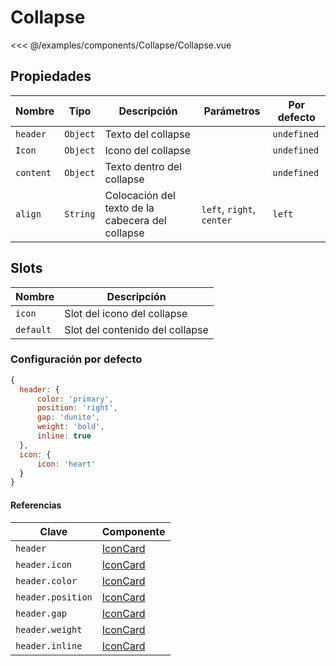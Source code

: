 # Collapse

<Preview>
  <template slot="demo">
    <components-Collapse-Collapse />
  </template>
  
  <<< @/examples/components/Collapse/Collapse.vue
</Preview>

## Propiedades

| Nombre    | Tipo     | Descripción                                         |  Parámetros                | Por defecto |
|-----------|----------|-----------------------------------------------------|----------------------------|-------------|
| `header`  | `Object` | Texto del collapse                                  |                            | `undefined` |
| `Icon`    | `Object` | Icono del collapse                                  |                            | `undefined` |
| `content` | `Object` | Texto dentro del collapse                           |                            | `undefined` |
| `align`   | `String` | Colocación del texto de la cabecera del collapse    | `left`, `right`, `center`  | `left`      |

## Slots

| Nombre    | Descripción                     |
|-----------|---------------------------------|
| `icon`    | Slot del icono del collapse     |
| `default` | Slot del contenido del collapse |

### Configuración por defecto

```js
{
  header: {
      color: 'primary',
      position: 'right',
      gap: 'dunite',
      weight: 'bold',
      inline: true
  },
  icon: {
      icon: 'heart'
  }
}
```

#### Referencias

| Clave                | Componente                  |
|----------------------|-----------------------------|
| `header`             | [IconCard](./icon-card.md)  |
| `header.icon`        | [IconCard](./icon-card.md)  |
| `header.color`       | [IconCard](./icon-card.md)  |
| `header.position`    | [IconCard](./icon-card.md)  |
| `header.gap`         | [IconCard](./icon-card.md)  |
| `header.weight`      | [IconCard](./icon-card.md)  |
| `header.inline`      | [IconCard](./icon-card.md)  |
